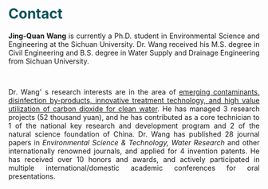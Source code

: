 # <font color=#0A535C>Contact</font>


<p style="text-align:justify; text-justify:inter-ideograph;"><b>Jing-Quan Wang</b> is currently a Ph.D. student in Environmental Science and Engineering at the Sichuan University. Dr. Wang received his M.S. degree in Civil Engineering and B.S. degree in Water Supply and Drainage Engineering from Sichuan University.</p>


<br>

<p style="text-align:justify; text-justify:inter-ideograph;">Dr. Wang' s research interests are in the area of <u>emerging contaminants, disinfection by-products, innovative treatment technology, and high value utilization of carbon dioxide for clean water</u>. He has managed 3 research projects (52 thousand yuan), and he has contributed as a core technician to 1 of the national key research and development program and 2 of the natural science foundation of China. Dr. Wang has published 28 journal papers in <i>Environmental Science & Technology, Water Research</i> and other internationally renowned journals, and applied for 4 invention patents. He has received over 10 honors and awards, and actively participated in multiple international/domestic academic conferences for oral presentations.</p>

